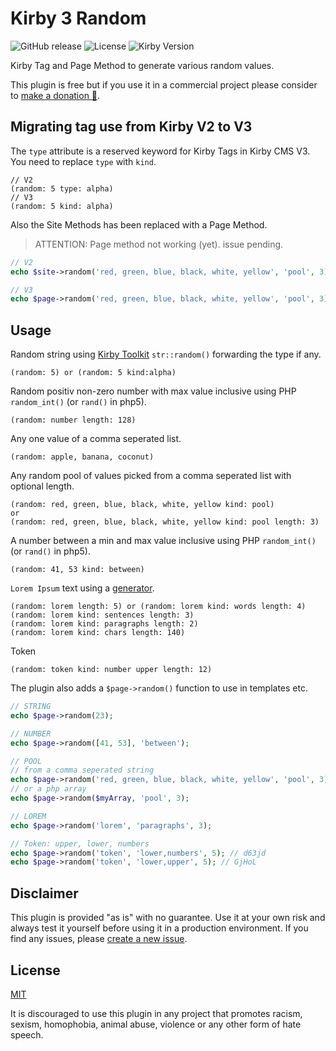 # Kirby 3 Random

![GitHub release](https://img.shields.io/github/release/bnomei/kirby3-random.svg?maxAge=1800) ![License](https://img.shields.io/github/license/mashape/apistatus.svg) ![Kirby Version](https://img.shields.io/badge/Kirby-3%2B-black.svg)

Kirby Tag and Page Method to generate various random values.

This plugin is free but if you use it in a commercial project please consider to [make a donation 🍻](https://www.paypal.me/bnomei/5).

## Migrating tag use from Kirby V2 to V3

The `type` attribute is a reserved keyword for Kirby Tags in Kirby CMS V3.
You need to replace `type` with `kind`.

```
// V2
(random: 5 type: alpha)
// V3
(random: 5 kind: alpha)
```

Also the Site Methods has been replaced with a Page Method.

> ATTENTION: Page method not working (yet). issue pending.

```php
// V2
echo $site->random('red, green, blue, black, white, yellow', 'pool', 3);

// V3
echo $page->random('red, green, blue, black, white, yellow', 'pool', 3);

```

## Usage

Random string using [Kirby Toolkit](https://getkirby.com/docs/toolkit/api/str/random) `str::random()` forwarding the type if any.

```
(random: 5) or (random: 5 kind:alpha)
```

Random positiv non-zero number with max value inclusive using PHP `random_int()` (or `rand()` in php5).

```
(random: number length: 128)
```

Any one value of a comma seperated list.

```
(random: apple, banana, coconut)
```

Any random pool of values picked from a comma seperated list with optional length.

```
(random: red, green, blue, black, white, yellow kind: pool)
or
(random: red, green, blue, black, white, yellow kind: pool length: 3)
```

A number between a min and max value inclusive using PHP `random_int()` (or `rand()` in php5).
```
(random: 41, 53 kind: between)
```

`Lorem Ipsum` text using a [generator](https://github.com/joshtronic/php-loremipsum).

```
(random: lorem length: 5) or (random: lorem kind: words length: 4)
(random: lorem kind: sentences length: 3)
(random: lorem kind: paragraphs length: 2)
(random: lorem kind: chars length: 140)
```

Token
```
(random: token kind: number upper length: 12)
```

The plugin also adds a `$page->random()` function to use in templates etc.

```php
// STRING
echo $page->random(23);

// NUMBER
echo $page->random([41, 53], 'between');

// POOL
// from a comma seperated string
echo $page->random('red, green, blue, black, white, yellow', 'pool', 3);
// or a php array
echo $page->random($myArray, 'pool', 3);

// LOREM
echo $page->random('lorem', 'paragraphs', 3);

// Token: upper, lower, numbers
echo $page->random('token', 'lower,numbers', 5); // d63jd
echo $page->random('token', 'lower,upper', 5); // GjHoL
```

## Disclaimer

This plugin is provided "as is" with no guarantee. Use it at your own risk and always test it yourself before using it in a production environment. If you find any issues, please [create a new issue](https://github.com/bnomei/kirby3-random/issues/new).

## License

[MIT](https://opensource.org/licenses/MIT)

It is discouraged to use this plugin in any project that promotes racism, sexism, homophobia, animal abuse, violence or any other form of hate speech.
